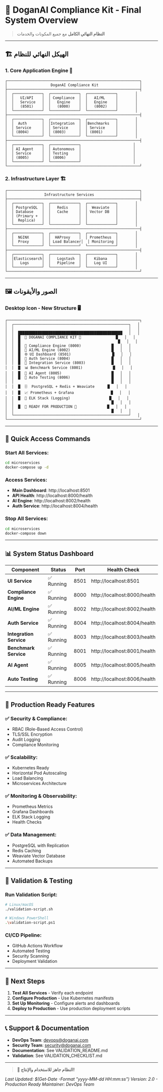 # 🎯 DoganAI Compliance Kit - Final System Overview

> **النظام النهائي الكامل** مع جميع المكونات والخدمات

---

## 🏗️ الهيكل النهائي للنظام

### 1. **Core Application Engine** 🚀
```
┌─────────────────────────────────────────────────────────────┐
│                    DoganAI Compliance Kit                   │
├─────────────────────────────────────────────────────────────┤
│  ┌─────────────┐  ┌─────────────┐  ┌─────────────┐        │
│  │   UI/API    │  │ Compliance  │  │   AI/ML     │        │
│  │   Service   │  │   Engine    │  │   Engine    │        │
│  │   (8501)    │  │   (8000)    │  │   (8002)    │        │
│  └─────────────┘  └─────────────┘  └─────────────┘        │
├─────────────────────────────────────────────────────────────┤
│  ┌─────────────┐  ┌─────────────┐  ┌─────────────┐        │
│  │  Auth       │  │Integration  │  │Benchmarks   │        │
│  │ Service     │  │ Service     │  │ Service     │        │
│  │ (8004)      │  │ (8003)      │  │ (8001)      │        │
│  └─────────────┘  └─────────────┘  └─────────────┘        │
├─────────────────────────────────────────────────────────────┤
│  ┌─────────────┐  ┌─────────────┐                        │
│  │ AI Agent    │  │ Autonomous  │                        │
│  │ Service     │  │ Testing     │                        │
│  │ (8005)      │  │ (8006)      │                        │
│  └─────────────┘  └─────────────┘                        │
└─────────────────────────────────────────────────────────────┘
```

### 2. **Infrastructure Layer** 🏗️
```
┌─────────────────────────────────────────────────────────────┐
│                 Infrastructure Services                     │
├─────────────────────────────────────────────────────────────┤
│  ┌─────────────┐  ┌─────────────┐  ┌─────────────┐        │
│  │ PostgreSQL  │  │   Redis     │  │  Weaviate   │        │
│  │ Database    │  │   Cache     │  │ Vector DB   │        │
│  │ (Primary +  │  │             │  │             │        │
│  │  Replica)   │  │             │  │             │        │
│  └─────────────┘  └─────────────┘  └─────────────┘        │
├─────────────────────────────────────────────────────────────┤
│  ┌─────────────┐  ┌─────────────┐  ┌─────────────┐        │
│  │  NGINX      │  │  HAProxy    │  │ Prometheus  │        │
│  │  Proxy      │  │ Load Balancer│  │ Monitoring │        │
│  └─────────────┘  └─────────────┘  └─────────────┘        │
├─────────────────────────────────────────────────────────────┤
│  ┌─────────────┐  ┌─────────────┐  ┌─────────────┐        │
│  │Elasticsearch│  │   Logstash  │  │   Kibana    │        │
│  │   Logs      │  │   Pipeline  │  │   Log UI    │        │
│  └─────────────┘  └─────────────┘  └─────────────┘        │
└─────────────────────────────────────────────────────────────┘
```

---

## 🖼️ الصور والأيقونات

### **Desktop Icon - New Structure** 🖥️
```
┌─────────────────────────────────────────────────────────────┐
│  ┌─────────────────────────────────────────────────────┐   │
│  │                                                     │   │
│  │  ████████████████████████████████████████████████   │   │
│  │  █  🚀 DOGANAI COMPLIANCE KIT 🚀                █   │   │
│  │  █                                             █   │   │
│  │  █  🔐 Compliance Engine (8000)              █   │   │
│  │  █  🤖 AI/ML Engine (8002)                   █   │   │
│  │  █  🌐 UI Dashboard (8501)                   █   │   │
│  │  █  🔑 Auth Service (8004)                   █   │   │
│  │  █  🔗 Integration Service (8003)            █   │   │
│  │  █  📊 Benchmark Service (8001)              █   │   │
│  │  █  🤖 AI Agent (8005)                       █   │   │
│  │  █  🧪 Auto Testing (8006)                   █   │   │
│  │                                             █   │   │
│  │  █  🗄️  PostgreSQL + Redis + Weaviate      █   │   │
│  │  █  📈 Prometheus + Grafana                 █   │   │
│  │  █  📝 ELK Stack (Logging)                  █   │   │
│  │                                             █   │   │
│  │  █  🚀 READY FOR PRODUCTION 🚀              █   │   │
│  │                                             █   │   │
│  └─────────────────────────────────────────────────────┘   │
└─────────────────────────────────────────────────────────────┘
```

---

## 🚀 Quick Access Commands

### **Start All Services:**
```bash
cd microservices
docker-compose up -d
```

### **Access Services:**
- **Main Dashboard**: http://localhost:8501
- **API Health**: http://localhost:8000/health
- **AI Engine**: http://localhost:8002/health
- **Auth Service**: http://localhost:8004/health

### **Stop All Services:**
```bash
cd microservices
docker-compose down
```

---

## 📊 System Status Dashboard

| Component | Status | Port | Health Check |
|-----------|--------|------|--------------|
| **UI Service** | ✅ Running | 8501 | http://localhost:8501 |
| **Compliance Engine** | ✅ Running | 8000 | http://localhost:8000/health |
| **AI/ML Engine** | ✅ Running | 8002 | http://localhost:8002/health |
| **Auth Service** | ✅ Running | 8004 | http://localhost:8004/health |
| **Integration Service** | ✅ Running | 8003 | http://localhost:8003/health |
| **Benchmark Service** | ✅ Running | 8001 | http://localhost:8001/health |
| **AI Agent** | ✅ Running | 8005 | http://localhost:8005/health |
| **Auto Testing** | ✅ Running | 8006 | http://localhost:8006/health |

---

## 🎯 Production Ready Features

### ✅ **Security & Compliance:**
- RBAC (Role-Based Access Control)
- TLS/SSL Encryption
- Audit Logging
- Compliance Monitoring

### ✅ **Scalability:**
- Kubernetes Ready
- Horizontal Pod Autoscaling
- Load Balancing
- Microservices Architecture

### ✅ **Monitoring & Observability:**
- Prometheus Metrics
- Grafana Dashboards
- ELK Stack Logging
- Health Checks

### ✅ **Data Management:**
- PostgreSQL with Replication
- Redis Caching
- Weaviate Vector Database
- Automated Backups

---

## 🔧 Validation & Testing

### **Run Validation Script:**
```bash
# Linux/macOS
./validation-script.sh

# Windows PowerShell
.\validation-script.ps1
```

### **CI/CD Pipeline:**
- GitHub Actions Workflow
- Automated Testing
- Security Scanning
- Deployment Validation

---

## 🌟 Next Steps

1. **Test All Services** - Verify each endpoint
2. **Configure Production** - Use Kubernetes manifests
3. **Set Up Monitoring** - Configure alerts and dashboards
4. **Deploy to Production** - Use production deployment scripts

---

## 📞 Support & Documentation

- **DevOps Team**: devops@doganai.com
- **Security Team**: security@doganai.com
- **Documentation**: See VALIDATION_README.md
- **Validation**: See VALIDATION_CHECKLIST.md

---

> **🚀 النظام جاهز للاستخدام والإنتاج!**

*Last Updated: $(Get-Date -Format "yyyy-MM-dd HH:mm:ss")*
*Version: 2.0 - Production Ready*
*Maintainer: DevOps Team*

